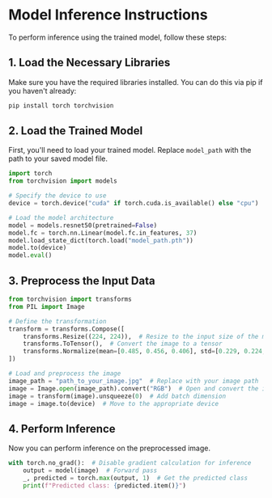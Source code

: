 # Model Inference Instructions

To perform inference using the trained model, follow these steps:

## 1. Load the Necessary Libraries

Make sure you have the required libraries installed. You can do this via pip if you haven't already:

```bash
pip install torch torchvision
```

## 2. Load the Trained Model

First, you'll need to load your trained model. Replace `model_path` with the path to your saved model file.

```python
import torch
from torchvision import models

# Specify the device to use
device = torch.device("cuda" if torch.cuda.is_available() else "cpu")

# Load the model architecture
model = models.resnet50(pretrained=False)  
model.fc = torch.nn.Linear(model.fc.in_features, 37) 
model.load_state_dict(torch.load("model_path.pth")) 
model.to(device)
model.eval() 
```

## 3. Preprocess the Input Data

```python
from torchvision import transforms
from PIL import Image

# Define the transformation
transform = transforms.Compose([
    transforms.Resize((224, 224)),  # Resize to the input size of the model
    transforms.ToTensor(),  # Convert the image to a tensor
    transforms.Normalize(mean=[0.485, 0.456, 0.406], std=[0.229, 0.224, 0.225])  # Normalize with ImageNet stats
])

# Load and preprocess the image
image_path = "path_to_your_image.jpg"  # Replace with your image path
image = Image.open(image_path).convert("RGB")  # Open and convert the image
image = transform(image).unsqueeze(0)  # Add batch dimension
image = image.to(device)  # Move to the appropriate device
```

## 4. Perform Inference

Now you can perform inference on the preprocessed image.

```python
with torch.no_grad():  # Disable gradient calculation for inference
    output = model(image)  # Forward pass
    _, predicted = torch.max(output, 1)  # Get the predicted class
    print(f"Predicted class: {predicted.item()}")
```
